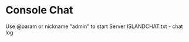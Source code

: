 Console Chat
======================
Use @param or nickname "admin" to start Server
ISLANDCHAT.txt - chat log